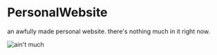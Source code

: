 # PersonalWebsite
an awfully made personal website. there's nothing much in it right now.

![ain't much](https://i.kym-cdn.com/entries/icons/original/000/028/021/work.jpg)
